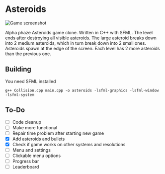 # Asteroids

![Game screenshot](https://maciej.ml/projects/Asteroids/Asteroids.png)

Alpha phaze Asteroids game clone. Written in C++ with SFML.
The level ends after destroying all visible asteroids.
The large asteroid breaks down into 2 medium asteroids, which in turn break down into 2 small ones.
Asteroids spawn at the edge of the screen.
Each level has 2 more asteroids than the previous one.

## Building
You need SFML installed
````shell
g++ Collision.cpp main.cpp -o asteroids -lsfml-graphics -lsfml-window -lsfml-system
````
## To-Do
* [ ] Code cleanup
* [ ] Make more functional
* [ ] Repair time problem after starting new game
* [x] Add asteroids and bullets
* [x] Check if game works on other systems and resolutions
* [ ] Menu and settings
* [ ] Clickable menu options
* [ ] Progress bar
* [ ] Leaderboard

